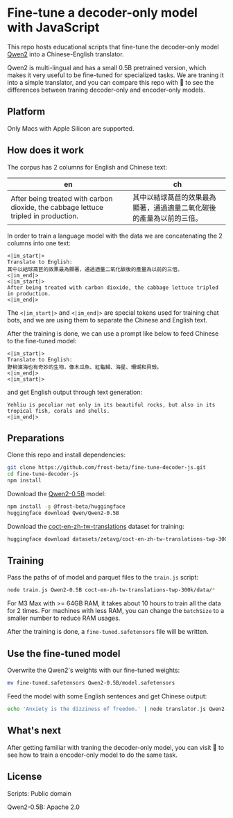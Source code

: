 # Fine-tune a decoder-only model with JavaScript

This repo hosts educational scripts that fine-tune the decoder-only model
[Qwen2](https://github.com/QwenLM/Qwen2) into a Chinese-English translator.

Qwen2 is multi-lingual and has a small 0.5B pretrained version, which makes it
very useful to be fine-tuned for specialized tasks. We are traning it into a
simple translator, and you can compare this repo with :construction: to see
the differences between traning decoder-only and encoder-only models.

## Platform

Only Macs with Apple Silicon are supported.

## How does it work

The corpus has 2 columns for English and Chinese text:

| en                                                                                  | ch                                                                   |
|-------------------------------------------------------------------------------------|----------------------------------------------------------------------|
| After being treated with carbon dioxide, the cabbage lettuce tripled in production. | 其中以結球萵苣的效果最為顯著，通過適量二氧化碳後的產量為以前的三倍。 |

In order to train a language model with the data we are concatenating the 2
columns into one text:

```
<|im_start|>
Translate to English:
其中以結球萵苣的效果最為顯著，通過適量二氧化碳後的產量為以前的三倍。
<|im_end|>
<|im_start|>
After being treated with carbon dioxide, the cabbage lettuce tripled in production.
<|im_end|>
```

The `<|im_start|>` and `<|im_end|>` are special tokens used for training chat
bots, and we are using them to separate the Chinese and English text.

After the training is done, we can use a prompt like below to feed Chinese to
the fine-tuned model:

```
<|im_start|>
Translate to English:
野柳濱海也有奇妙的生物，像木瓜魚、紅龜鱘、海星、珊瑚和貝殼。
<|im_end|>
<|im_start|>
```

and get English output through text generation:

```
Yehliu is peculiar not only in its beautiful rocks, but also in its tropical fish, corals and shells.
<|im_end|>
```

## Preparations

Clone this repo and install dependencies:

```sh
git clone https://github.com/frost-beta/fine-tune-decoder-js.git
cd fine-tune-decoder-js
npm install
```

Download the [Qwen2-0.5B](https://huggingface.co/Qwen/Qwen2-0.5B) model:

```sh
npm install -g @frost-beta/huggingface
huggingface download Qwen/Qwen2-0.5B
```

Download the [coct-en-zh-tw-translations](https://huggingface.co/datasets/zetavg/coct-en-zh-tw-translations-twp-300k)
dataset for training:

```sh
huggingface download datasets/zetavg/coct-en-zh-tw-translations-twp-300k
```

## Training

Pass the paths of of model and parquet files to the `train.js` script:

```sh
node train.js Qwen2-0.5B coct-en-zh-tw-translations-twp-300k/data/*
```

For M3 Max with >= 64GB RAM, it takes about 10 hours to train all the data for
2 times. For machines with less RAM, you can change the `batchSize` to a smaller
number to reduce RAM usages.

After the training is done, a `fine-tuned.safetensors` file will be written.

## Use the fine-tuned model

Overwrite the Qwen2's weights with our fine-tuned weights:

```sh
mv fine-tuned.safetensors Qwen2-0.5B/model.safetensors
```

Feed the model with some English sentences and get Chinese output:

```sh
echo 'Anxiety is the dizziness of freedom.' | node translator.js Qwen2-0.5B
```

## What's next

After getting familiar with traning the decoder-only model, you can visit
:construction: to see how to train a encoder-only model to do the same task.

## License

Scripts: Public domain

Qwen2-0.5B: Apache 2.0
